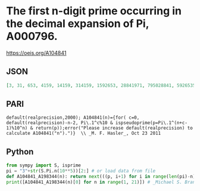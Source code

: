 # The first n\-digit prime occurring in the decimal expansion of Pi, A000796\.
https://oeis.org/A104841
## JSON
```JSON
[3, 31, 653, 4159, 14159, 314159, 1592653, 28841971, 795028841, 5926535897, 93238462643, 141592653589, 9265358979323, 23846264338327, 841971693993751, 8628034825342117, 89793238462643383, 348253421170679821, 3832795028841971693, 89793238462643383279]
```
## PARI
```PARI
default(realprecision,2000); A104841(n)={for( c=0, default(realprecision)-n-2, Pi\.1^c%10 & ispseudoprime(p=Pi\.1^(n+c-1)%10^n) & return(p));error("Please increase default(realprecision) to calculate A104841("n").")}  \\ _M. F. Hasler_, Oct 23 2011
```
## Python
```Python
from sympy import S, isprime
pi = "3"+str(S.Pi.n(10**5))[2:] # or load data from file
def A104841_A198344(n): return next(((p, i+1) for i in range(len(pi)-n) if pi[i]!="0" and isprime(p:=int(pi[i:i+n]))), "not enough digits")
print([A104841_A198344(n)[0] for n in range(1, 21)]) # _Michael S. Branicky_, Dec 28 2022
```
